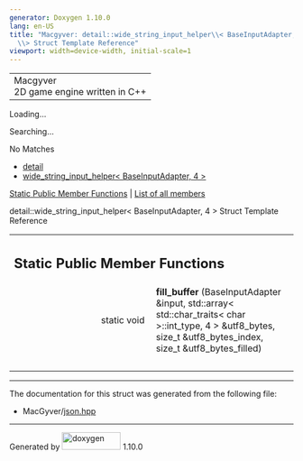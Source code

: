 ```yaml
---
generator: Doxygen 1.10.0
lang: en-US
title: "Macgyver: detail::wide_string_input_helper\\< BaseInputAdapter, 4
  \\> Struct Template Reference"
viewport: width=device-width, initial-scale=1
---
```


<div id="top">

<div id="titlearea">

<table data-cellspacing="0" data-cellpadding="0">
<colgroup>
<col style="width: 100%" />
</colgroup>
<tbody>
<tr id="projectrow" class="odd">
<td id="projectalign"><div id="projectname">
Macgyver
</div>
<div id="projectbrief">
2D game engine written in C++
</div></td>
</tr>
</tbody>
</table>

</div>

<div id="main-nav">

</div>

<div id="MSearchSelectWindow"
onmouseover="return searchBox.OnSearchSelectShow()"
onmouseout="return searchBox.OnSearchSelectHide()"
onkeydown="return searchBox.OnSearchSelectKey(event)">

</div>

<div id="MSearchResultsWindow">

<div id="MSearchResults">

<div class="SRPage">

<div id="SRIndex">

<div id="SRResults">

</div>

<div id="Loading" class="SRStatus">

Loading...

</div>

<div id="Searching" class="SRStatus">

Searching...

</div>

<div id="NoMatches" class="SRStatus">

No Matches

</div>

</div>

</div>

</div>

</div>

<div id="nav-path" class="navpath">

- <a href="namespacedetail.html" class="el">detail</a>
- <a
  href="structdetail_1_1wide__string__input__helper_3_01_base_input_adapter_00_014_01_4.html"
  class="el">wide_string_input_helper&lt; BaseInputAdapter, 4 &gt;</a>

</div>

</div>

<div class="header">

<div class="summary">

[Static Public Member Functions](#pub-static-methods) \| [List of all
members](structdetail_1_1wide__string__input__helper_3_01_base_input_adapter_00_014_01_4-members.html)

</div>

<div class="headertitle">

<div class="title">

detail::wide_string_input_helper\< BaseInputAdapter, 4 \> Struct
Template Reference

</div>

</div>

</div>

<div class="contents">

<table class="memberdecls">
<colgroup>
<col style="width: 50%" />
<col style="width: 50%" />
</colgroup>
<tbody>
<tr class="odd heading">
<td colspan="2"><h2 id="static-public-member-functions"
class="groupheader"><span id="pub-static-methods"></span> Static Public
Member Functions</h2></td>
</tr>
<tr id="r_a6a3c0ce0d623e105f012e98302bd2d8e"
class="even memitem:a6a3c0ce0d623e105f012e98302bd2d8e">
<td class="memItemLeft" style="text-align: right;"
data-valign="top"><span id="a6a3c0ce0d623e105f012e98302bd2d8e"></span>
static void </td>
<td class="memItemRight"
data-valign="bottom"><strong>fill_buffer</strong> (BaseInputAdapter
&amp;input, std::array&lt; std::char_traits&lt; char &gt;::int_type, 4
&gt; &amp;utf8_bytes, size_t &amp;utf8_bytes_index, size_t
&amp;utf8_bytes_filled)</td>
</tr>
<tr class="odd separator:a6a3c0ce0d623e105f012e98302bd2d8e">
<td colspan="2" class="memSeparator"> </td>
</tr>
</tbody>
</table>

------------------------------------------------------------------------

The documentation for this struct was generated from the following file:

- MacGyver/<a href="json_8hpp_source.html" class="el">json.hpp</a>

</div>

------------------------------------------------------------------------

<span class="small">Generated
by [<img src="doxygen.svg" class="footer" width="104" height="31"
alt="doxygen" />](https://www.doxygen.org/index.html) 1.10.0</span>
